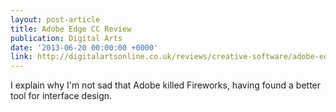 ```yaml
---
layout: post-article
title: Adobe Edge CC Review
publication: Digital Arts
date: '2013-06-20 00:00:00 +0000'
link: http://digitalartsonline.co.uk/reviews/creative-software/adobe-edge-review/
---
```

I explain why I'm not sad that Adobe killed Fireworks, having found a better tool for interface design.